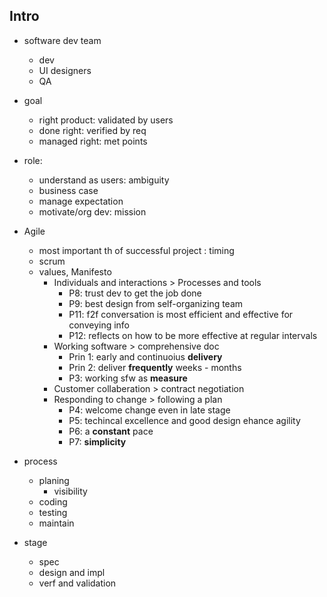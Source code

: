 
## Intro
- software dev team
  - dev
  - UI designers
  - QA

- goal
  - right product: validated by users
  - done right: verified by req
  - managed right: met points

- role:
  - understand as users: ambiguity
  - business case
  - manage expectation
  - motivate/org dev: mission
  

- Agile
  - most important th of successful project : timing 
  - scrum
  - values, Manifesto
    - Individuals and interactions > Processes and tools
      - P8: trust dev to get the job done
      - P9: best design from self-organizing team
      - P11: f2f conversation is most efficient and effective for conveying info
      - P12: reflects on how to be more effective at regular intervals
    - Working software > comprehensive doc
      - Prin 1: early and continuoius **delivery**
      - Prin 2: deliver **frequently** weeks - months
      - P3: working sfw as **measure**
    - Customer collaberation > contract negotiation
    - Responding to change > following a plan
      - P4: welcome change even in late stage
      - P5: techincal excellence and good design ehance agility
      - P6: a **constant** pace
      - P7: **simplicity**

- process
  - planing
    - visibility
  - coding
  - testing
  - maintain

- stage
  - spec
  - design and impl
  - verf and validation












